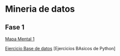 # Mineria de datos


## Fase 1

[Mapa Mental 1 ](https://github.com/arelitolentino/Mineria-de-datos/blob/main/MapaMental_1_%7B1726724%7D.pdf)

[Ejercicio Base de datos](https://github.com/LeslieSosa/Mineria-de-Datos-003/blob/main/Ej1_BasesDatos_Equipo_2.pdf)
[Ejercicios BAsicos de Python]
